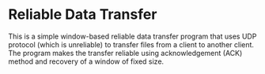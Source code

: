 # Reliable Data Transfer #

This is a simple window-based reliable data transfer program that uses UDP protocol (which is unreliable) to transfer files from a client to another client.
The program makes the transfer reliable using acknowledgement (ACK) method and recovery of a window of fixed size.